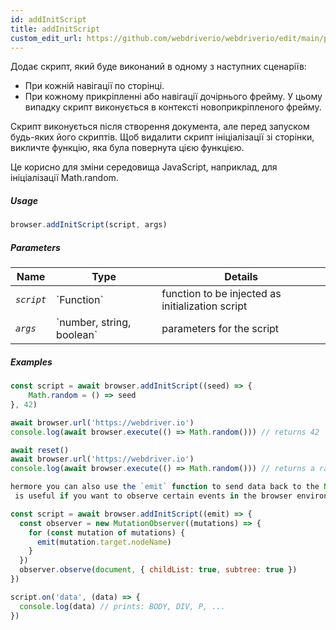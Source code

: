 ```yaml
---
id: addInitScript
title: addInitScript
custom_edit_url: https://github.com/webdriverio/webdriverio/edit/main/packages/webdriverio/src/commands/browser/addInitScript.ts
---
```


Додає скрипт, який буде виконаний в одному з наступних сценаріїв:

- При кожній навігації по сторінці.
- При кожному прикріпленні або навігації дочірнього фрейму. У цьому випадку скрипт 
  виконується в контексті новоприкріпленого фрейму.

Скрипт виконується після створення документа, але перед запуском будь-яких його скриптів.
Щоб видалити скрипт ініціалізації зі сторінки, викличте функцію, яка була 
повернута цією функцією.

Це корисно для зміни середовища JavaScript, наприклад, для ініціалізації Math.random.

##### Usage

```js
browser.addInitScript(script, args)
```

##### Parameters

<table>
  <thead>
    <tr>
      <th>Name</th><th>Type</th><th>Details</th>
    </tr>
  </thead>
  <tbody>
    <tr>
      <td><code><var>script</var></code></td>
      <td>`Function`</td>
      <td>function to be injected as initialization script</td>
    </tr>
    <tr>
      <td><code><var>args</var></code></td>
      <td>`number, string, boolean`</td>
      <td>parameters for the script</td>
    </tr>
  </tbody>
</table>

##### Examples

```js title="addInitScript.js"
const script = await browser.addInitScript((seed) => {
    Math.random = () => seed
}, 42)

await browser.url('https://webdriver.io')
console.log(await browser.execute(() => Math.random())) // returns 42

await reset()
await browser.url('https://webdriver.io')
console.log(await browser.execute(() => Math.random())) // returns a random number

hermore you can also use the `emit` function to send data back to the Node.js environment.
 is useful if you want to observe certain events in the browser environment, e.g.:

```

```js title="addInitScriptWithEmit.js"
const script = await browser.addInitScript((emit) => {
  const observer = new MutationObserver((mutations) => {
    for (const mutation of mutations) {
      emit(mutation.target.nodeName)
    }
  })
  observer.observe(document, { childList: true, subtree: true })
})

script.on('data', (data) => {
  console.log(data) // prints: BODY, DIV, P, ...
})
```